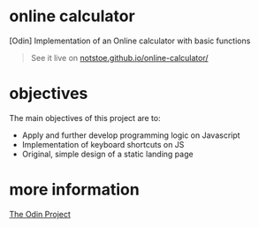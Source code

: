 # online calculator
[Odin] Implementation of an Online calculator with basic functions

> See it live on [notstoe.github.io/online-calculator/](https://notstoe.github.io/online-calculator/)

# objectives
The main objectives of this project are to:
- Apply and further develop programming logic on Javascript
- Implementation of keyboard shortcuts on JS
- Original, simple design of a static landing page

# more information
[The Odin Project](https://www.theodinproject.com/courses/web-development-101/lessons/calculator)
